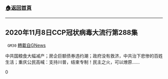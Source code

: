 ###  [:house:返回首頁](https://github.com/ourhimalayas/txt)
---

## 2020年11月8日CCP冠状病毒大流行第288集
` GM30` [轉載自GNews](https://gnews.org/zh-hans/539306/)

中共国粮食大幅减产；房企巨额债券违约潮；政府没有救济，中共治下悲惨的百姓生活；重庆公民高喊：支持川普，结束专制！民主之火，可以燎原……



0

